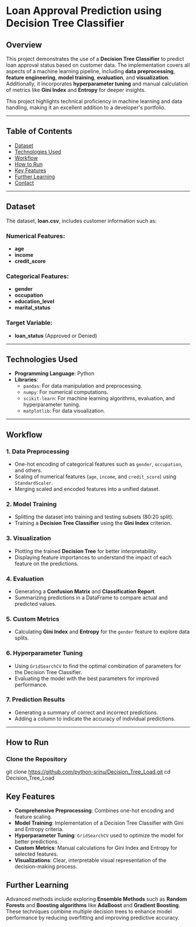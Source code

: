 # Loan Approval Prediction using Decision Tree Classifier

## Overview
This project demonstrates the use of a **Decision Tree Classifier** to predict loan approval status based on customer data. The implementation covers all aspects of a machine learning pipeline, including **data preprocessing**, **feature engineering**, **model training**, **evaluation**, and **visualization**. Additionally, it incorporates **hyperparameter tuning** and manual calculation of metrics like **Gini Index** and **Entropy** for deeper insights.

This project highlights technical proficiency in machine learning and data handling, making it an excellent addition to a developer's portfolio.

---

## Table of Contents
- [Dataset](#dataset)
- [Technologies Used](#technologies-used)
- [Workflow](#workflow)
- [How to Run](#how-to-run)
- [Key Features](#key-features)
- [Further Learning](#further-learning)
- [Contact](#contact)

---

## Dataset
The dataset, **loan.csv**, includes customer information such as:

### Numerical Features:
- **age**
- **income**
- **credit_score**

### Categorical Features:
- **gender**
- **occupation**
- **education_level**
- **marital_status**

### Target Variable:
- **loan_status** (Approved or Denied)

---

## Technologies Used
- **Programming Language**: Python
- **Libraries**:
  - `pandas`: For data manipulation and preprocessing.
  - `numpy`: For numerical computations.
  - `scikit-learn`: For machine learning algorithms, evaluation, and hyperparameter tuning.
  - `matplotlib`: For data visualization.

---

## Workflow

### 1. Data Preprocessing
- One-hot encoding of categorical features such as `gender`, `occupation`, and others.
- Scaling of numerical features (`age`, `income`, and `credit_score`) using `StandardScaler`.
- Merging scaled and encoded features into a unified dataset.

### 2. Model Training
- Splitting the dataset into training and testing subsets (80:20 split).
- Training a **Decision Tree Classifier** using the **Gini Index** criterion.

### 3. Visualization
- Plotting the trained **Decision Tree** for better interpretability.
- Displaying feature importances to understand the impact of each feature on the predictions.

### 4. Evaluation
- Generating a **Confusion Matrix** and **Classification Report**.
- Summarizing predictions in a DataFrame to compare actual and predicted values.

### 5. Custom Metrics
- Calculating **Gini Index** and **Entropy** for the `gender` feature to explore data splits.

### 6. Hyperparameter Tuning
- Using `GridSearchCV` to find the optimal combination of parameters for the Decision Tree Classifier.
- Evaluating the model with the best parameters for improved performance.

### 7. Prediction Results
- Generating a summary of correct and incorrect predictions.
- Adding a column to indicate the accuracy of individual predictions.

---

## How to Run

### Clone the Repository
git clone https://github.com/python-srinu/Decision_Tree_Load.git
cd Decision_Tree_Load
## Key Features
- **Comprehensive Preprocessing**: Combines one-hot encoding and feature scaling.
- **Model Training**: Implementation of a Decision Tree Classifier with Gini and Entropy criteria.
- **Hyperparameter Tuning**: `GridSearchCV` used to optimize the model for better predictions.
- **Custom Metrics**: Manual calculations for Gini Index and Entropy for selected features.
- **Visualizations**: Clear, interpretable visual representation of the decision-making process.

## Further Learning
Advanced methods include exploring **Ensemble Methods** such as **Random Forests** and **Boosting algorithms** like **AdaBoost** and **Gradient Boosting**. These techniques combine multiple decision trees to enhance model performance by reducing overfitting and improving predictive accuracy.

